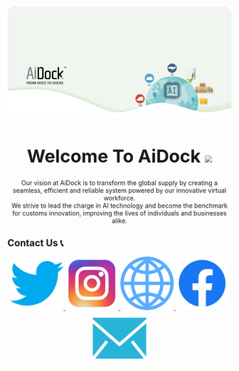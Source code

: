 <div align="center">

<img alt="Background" title="Background" 
    src="/assets/photos/back.png"/>
<h1 style="font-size:40px">Welcome To AiDock <img src="https://media.giphy.com/media/hvRJCLFzcasrR4ia7z/giphy.gif" width="40">
</h1>
<div>
<p align="center">
Our vision at AiDock is to transform the global supply by creating a seamless, efficient and reliable system powered by our innovative virtual workforce. <br>
We strive to lead the charge in AI technology and become the benchmark for customs innovation, improving the lives of individuals and businesses alike.
</p>
<h2 align="left">Contact Us 📞</h2>
<p align="center">
    <a href="https://twitter.com/dock_ai">
    <img alt="Twitter" title="Twitter" 
    src="/assets/photos/twitter.svg"/>
    </a>
    <a href="https://www.instagram.com/aidockltd/">
    <img alt="Instagram" title="Instagram" 
    src="/assets/photos/Instagram.svg"/>
    </a>
    <a href="https://aidock.net">
    <img alt="Website" title="Our Webstie" 
    src="/assets/photos/web.svg"/>
    </a>
    <a href="https://www.facebook.com/aidockltd">
    <img alt="Facebook" title="Facebook" 
    src="/assets/photos/facebook.svg"/>
    </a>
    <a href="mailto:info@aidock.net?subject=[GitHub]">
    <img alt="Email" title="Email" 
    src="/assets/photos/email.svg"/>
    </a>
</p>


